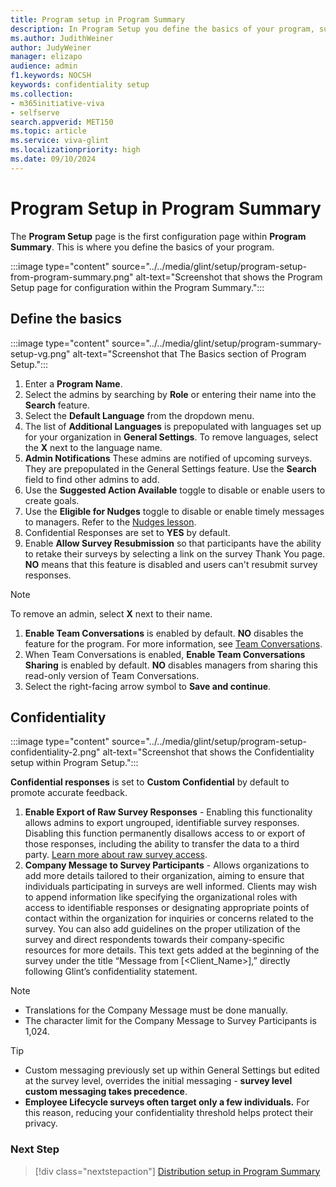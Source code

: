 ```yaml
---
title: Program setup in Program Summary
description: In Program Setup you define the basics of your program, such as its name and what languages are needed, along with confidentiality directives.
ms.author: JudithWeiner
author: JudyWeiner
manager: elizapo
audience: admin
f1.keywords: NOCSH
keywords: confidentiality setup
ms.collection:  
- m365initiative-viva
- selfserve 
search.appverid: MET150 
ms.topic: article
ms.service: viva-glint
ms.localizationpriority: high
ms.date: 09/10/2024
---
```


# Program Setup in Program Summary

The **Program Setup** page is the first configuration page within **Program Summary**. This is where you define the basics of your program.

:::image type="content" source="../../media/glint/setup/program-setup-from-program-summary.png" alt-text="Screenshot that shows the Program Setup page for configuration within the Program Summary.":::

## Define the basics  

:::image type="content" source="../../media/glint/setup/program-summary-setup-vg.png" alt-text="Screenshot that The Basics section of Program Setup.":::

1. Enter a **Program Name**.
1. Select the admins by searching by **Role** or entering their name into the **Search** feature.
1. Select the **Default Language** from the dropdown menu.
1. The list of **Additional Languages** is prepopulated with languages set up for your organization in **General Settings**. To remove languages, select the **X** next to the language name.
1. **Admin Notifications** These admins are notified of upcoming surveys. They are prepopulated in the General Settings feature. Use the **Search** field to find other admins to add.
1. Use the **Suggested Action Available** toggle to disable or enable users to create goals.
1. Use the **Eligible for Nudges** toggle to disable or enable timely messages to managers. Refer to the [Nudges lesson](https://www.microsoft.com).  
1. Confidential Responses are set to **YES** by default.  
1. Enable **Allow Survey Resubmission** so that participants have the ability to retake their surveys by selecting a link on the survey Thank You page. **NO** means that this feature is disabled and users can't resubmit survey responses.

>[!NOTE]
>To remove an admin, select **X** next to their name.

1. **Enable Team Conversations** is enabled by default. **NO** disables the feature for the program. For more information, see [Team Conversations](https://go.microsoft.com/fwlink/?linkid=2286203). 
1. When Team Conversations is enabled, **Enable Team Conversations Sharing** is enabled by default. **NO** disables managers from sharing this read-only version of Team Conversations.  
1. Select the right-facing arrow symbol to **Save and continue**.

## Confidentiality

:::image type="content" source="../../media/glint/setup/program-setup-confidentiality-2.png" alt-text="Screenshot that shows the Confidentiality setup within Program Setup.":::

**Confidential responses** is set to **Custom Confidential** by default to promote accurate feedback.

1. **Enable Export of Raw Survey Responses** - Enabling this functionality allows admins to export ungrouped, identifiable survey responses. Disabling this function permanently disallows access to or export of those responses, including the ability to transfer the data to a third party. [Learn more about raw survey access](/../../viva/glint/setup/employee-raw-data-export).
1. **Company Message to Survey Participants** - Allows organizations to add more details tailored to their organization, aiming to ensure that individuals participating in surveys are well informed. Clients may wish to append information like specifying the organizational roles with access to identifiable responses or designating appropriate points of contact within the organization for inquiries or concerns related to the survey. You can also add guidelines on the proper utilization of the survey and direct respondents towards their company-specific resources for more details. This text gets added at the beginning of the survey under the title “Message from [<Client_Name>],” directly following Glint’s confidentiality statement.

>[!NOTE]
> - Translations for the Company Message must be done manually.
> - The character limit for the Company Message to Survey Participants is 1,024.

>[!TIP]
> - Custom messaging previously set up within General Settings but edited at the survey level, overrides the initial messaging - **survey level custom messaging takes precedence**.
> - **Employee Lifecycle surveys often target only a few individuals.** For this reason, reducing your confidentiality threshold helps protect their privacy.

### Next Step
> [!div class="nextstepaction"]
> [Distribution setup in Program Summary](../../glint/setup/distribution-program-summary.md)

